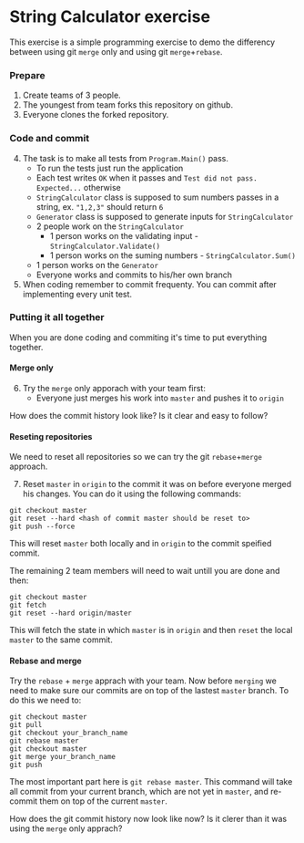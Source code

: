 # String Calculator exercise

This exercise is a simple programming exercise to demo the differency between using git `merge` only and using git `merge`+`rebase`.

### Prepare

1. Create teams of 3 people.
2. The youngest from team forks this repository on github.
3. Everyone clones the forked repository.

### Code and commit

4. The task is to make all tests from `Program.Main()` pass.
   * To run the tests just run the application
   * Each test writes `OK` when it passes and `Test did not pass. Expected...` otherwise
   * `StringCalculator` class is supposed to sum numbers passes in a string, ex. `"1,2,3"` should return `6`
   * `Generator` class is supposed to generate inputs for `StringCalculator`
   * 2 people work on the `StringCalculator`
      * 1 person works on the validating input - `StringCalculator.Validate()`
      * 1 person works on the suming numbers - `StringCalculator.Sum()`
   * 1 person works on the `Generator`
   * Everyone works and commits to his/her own branch
5. When coding remember to commit frequenty. You can commit after implementing every unit test.

### Putting it all together

When you are done coding and commiting it's time to put everything together.

#### Merge only

6. Try the `merge` only apporach with your team first:
    * Everyone just merges his work into `master` and pushes it to `origin`

How does the commit history look like?
Is it clear and easy to follow?

#### Reseting repositories

We need to reset all repositories so we can try the git `rebase`+`merge` approach.

7. Reset `master` in `origin` to the commit it was on before everyone merged his changes.
    You can do it using the following commands:
```
git checkout master
git reset --hard <hash of commit master should be reset to>
git push --force
```
This will reset `master` both locally and in `origin` to the commit speified commit.

The remaining 2 team members will need to wait untill you are done and then:
```
git checkout master
git fetch
git reset --hard origin/master
```
This will fetch the state in which `master` is in `origin` and then `reset` the local `master` to the same commit.

#### Rebase and merge

Try the `rebase` + `merge` apprach with your team.
Now before `merging` we need to make sure our commits are on top of the lastest `master` branch.
To do this we need to:
```
git checkout master
git pull
git checkout your_branch_name
git rebase master
git checkout master
git merge your_branch_name
git push
```
The most important part here is `git rebase master`. This command will take all commit from your current branch, which are not yet in `master`, and re-commit them on top of the current `master`.

How does the git commit history now look like now?
Is it clerer than it was using the `merge` only apprach?